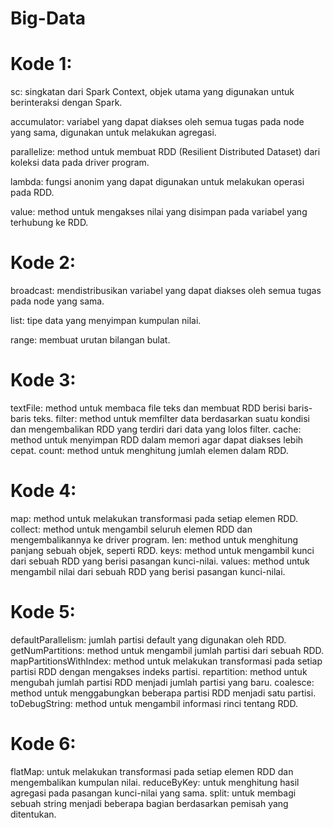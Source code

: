 # Big-Data

# Kode 1:
sc: singkatan dari Spark Context, objek utama yang digunakan untuk berinteraksi dengan Spark.

accumulator: variabel yang dapat diakses oleh semua tugas pada node yang sama, digunakan untuk melakukan agregasi.

parallelize: method untuk membuat RDD (Resilient Distributed Dataset) dari koleksi data pada driver program.

lambda: fungsi anonim yang dapat digunakan untuk melakukan operasi pada RDD.

value: method untuk mengakses nilai yang disimpan pada variabel yang terhubung ke RDD.

# Kode 2:
broadcast: mendistribusikan variabel yang dapat diakses oleh semua tugas pada node yang sama.

list: tipe data yang menyimpan kumpulan nilai.

range:  membuat urutan bilangan bulat.

# Kode 3:
textFile: method untuk membaca file teks dan membuat RDD berisi baris-baris teks.
filter: method untuk memfilter data berdasarkan suatu kondisi dan mengembalikan RDD yang terdiri dari data yang lolos filter.
cache: method untuk menyimpan RDD dalam memori agar dapat diakses lebih cepat.
count: method untuk menghitung jumlah elemen dalam RDD.
# Kode 4:
map: method untuk melakukan transformasi pada setiap elemen RDD.
collect: method untuk mengambil seluruh elemen RDD dan mengembalikannya ke driver program.
len: method untuk menghitung panjang sebuah objek, seperti RDD.
keys: method untuk mengambil kunci dari sebuah RDD yang berisi pasangan kunci-nilai.
values: method untuk mengambil nilai dari sebuah RDD yang berisi pasangan kunci-nilai.
# Kode 5:
defaultParallelism: jumlah partisi default yang digunakan oleh RDD.
getNumPartitions: method untuk mengambil jumlah partisi dari sebuah RDD.
mapPartitionsWithIndex: method untuk melakukan transformasi pada setiap partisi RDD dengan mengakses indeks partisi.
repartition: method untuk mengubah jumlah partisi RDD menjadi jumlah partisi yang baru.
coalesce: method untuk menggabungkan beberapa partisi RDD menjadi satu partisi.
toDebugString: method untuk mengambil informasi rinci tentang RDD.
# Kode 6:
flatMap: untuk melakukan transformasi pada setiap elemen RDD dan mengembalikan kumpulan nilai.
reduceByKey: untuk menghitung hasil agregasi pada pasangan kunci-nilai yang sama.
split: untuk membagi sebuah string menjadi beberapa bagian berdasarkan pemisah yang ditentukan.

